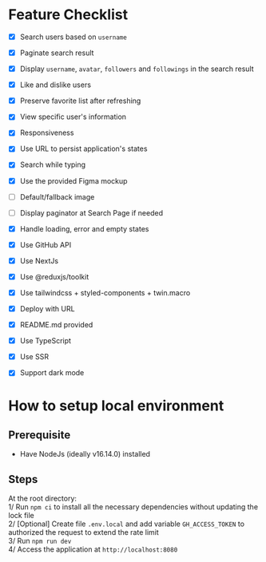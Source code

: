 # Feature Checklist

- [x] Search users based on `username`
- [x] Paginate search result
- [x] Display `username`, `avatar`, `followers` and `followings` in the search result
- [x] Like and dislike users
- [x] Preserve favorite list after refreshing
- [x] View specific user's information

- [x] Responsiveness
- [x] Use URL to persist application's states
- [x] Search while typing

- [x] Use the provided Figma mockup
- [ ] Default/fallback image
- [ ] Display paginator at Search Page if needed
- [x] Handle loading, error and empty states

- [x] Use GitHub API
- [x] Use NextJs
- [x] Use @reduxjs/toolkit
- [x] Use tailwindcss + styled-components + twin.macro
- [x] Deploy with URL
- [x] README.md provided

- [x] Use TypeScript
- [x] Use SSR
- [x] Support dark mode

# How to setup local environment

## Prerequisite

- Have NodeJs (ideally v16.14.0) installed

## Steps

At the root directory:  
1/ Run `npm ci` to install all the necessary dependencies without updating the lock file  
2/ [Optional] Create file `.env.local` and add variable `GH_ACCESS_TOKEN` to authorized the request to extend the rate limit  
3/ Run `npm run dev`  
4/ Access the application at `http://localhost:8080`
